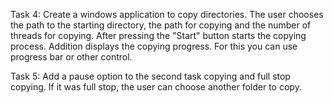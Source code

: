 Task 4:
Create a windows application to copy directories.
The user chooses the path to the starting directory, the path for
copying and the number of threads for copying. After pressing
the "Start" button starts the copying process. Addition
displays the copying progress. For this you can use
progress bar or other control.

Task 5:
Add a pause option to the second task
copying and full stop copying. If it was full
stop, the user can choose another folder to copy.
